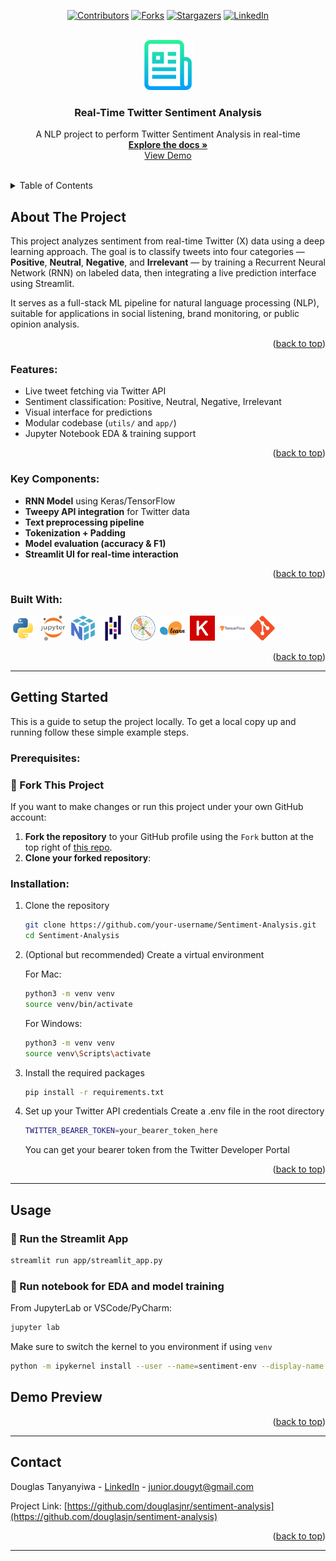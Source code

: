 <a id="readme-top"></a>

<div align="center">
  
[![Contributors][contributors-shield]][contributors-url]
[![Forks][forks-shield]][forks-url]
[![Stargazers][stars-shield]][stars-url]
[![LinkedIn][linkedin-shield]][linkedin-url]

</div>

<!-- PROJECT LOGO -->
<br />
<div align="center">
  <a href="https://github.com/douglasjnr/sentiment-analysis">
    <img src="images/logo.png" alt="Logo" width="80" height="80">
  </a>

  <h3 align="center">Real-Time Twitter Sentiment Analysis</h3>

  <p align="center">
    A NLP project to perform Twitter Sentiment Analysis in real-time
    <br />
    <a href="https://github.com/douglasjnr/sentiment-analysis"><strong>Explore the docs »</strong></a>
    <br />
    <a href="#demo-preview">View Demo</a>
  </p>
</div>

<br />

<!-- TABLE OF CONTENTS -->
<details>
  <summary>Table of Contents</summary>
  <ol>
    <li>
      <a href="#about-the-project">About The Project</a>
      <ul>
        <li><a href="#features">Features</a></li>
        <li><a href="#key-components">Key Components</a></li>
        <li><a href="#built-with">Built With</a></li>
      </ul>
    </li>
    <li>
      <a href="#getting-started">Getting Started</a>
      <ul>
        <li><a href="#prerequisites">Prerequisites</a></li>
        <li><a href="#installation">Installation</a></li>
      </ul>
    </li>
    <li>
      <a href="#usage">Usage</a>
      <ul>
        <li><a href="#demo-preview">Demo Preview</a></li>
      </ul>
    </li>
    <li><a href="#contact">Contact</a></li>
  </ol>
</details>


<!-- ABOUT THE PROJECT -->
## About The Project

This project analyzes sentiment from real-time Twitter (X) data using a deep learning approach. 
The goal is to classify tweets into four categories — **Positive**, **Neutral**, **Negative**, and **Irrelevant** — by training a Recurrent Neural Network (RNN) on labeled data, 
then integrating a live prediction interface using Streamlit.

It serves as a full-stack ML pipeline for natural language processing (NLP), suitable for applications in social listening, brand monitoring, or public opinion analysis.

<p align="right">(<a href="#readme-top">back to top</a>)</p>


### Features:

* Live tweet fetching via Twitter API
* Sentiment classification: Positive, Neutral, Negative, Irrelevant
* Visual interface for predictions
* Modular codebase (`utils/` and `app/`)
* Jupyter Notebook EDA & training support

<p align="right">(<a href="#readme-top">back to top</a>)</p>

### Key Components:

* **RNN Model** using Keras/TensorFlow
* **Tweepy API integration** for Twitter data
* **Text preprocessing pipeline**
* **Tokenization + Padding**
* **Model evaluation (accuracy & F1)**
* **Streamlit UI for real-time interaction**

<p align="right">(<a href="#readme-top">back to top</a>)</p>

### Built With:

<img src="https://github.com/devicons/devicon/blob/master/icons/python/python-original.svg" title="Python" alt="Python" width="40" height="40"/>&nbsp;
<img src="https://github.com/devicons/devicon/blob/master/icons/jupyter/jupyter-original-wordmark.svg" title="Jupyter" alt="Jupyter" width="40" height="40"/>&nbsp;
<img src="https://github.com/devicons/devicon/blob/master/icons/numpy/numpy-original.svg" title="NumPy" alt="NumPy" width="40" height="40"/>&nbsp;
<img src="https://github.com/devicons/devicon/blob/master/icons/pandas/pandas-original.svg" title="Pandas" alt="Pandas" width="40" height="40"/>&nbsp;
<img src="https://github.com/devicons/devicon/blob/master/icons/matplotlib/matplotlib-original.svg" title="matplotlib" alt="matplotlib" width="40" height="40"/>&nbsp;
<img src="https://github.com/devicons/devicon/blob/master/icons/scikitlearn/scikitlearn-original.svg" title="Scikitlearn" alt="Scikitlearn" width="40" height="40"/>&nbsp;
<img src="https://github.com/devicons/devicon/blob/master/icons/keras/keras-original.svg" title="Keras" alt="Kera" width="40" height="40"/>&nbsp;
<img src="https://github.com/devicons/devicon/blob/master/icons/tensorflow/tensorflow-original-wordmark.svg" title="tensorflow" alt="tensorflow" width="40" height="40"/>&nbsp;
<img src="https://github.com/devicons/devicon/blob/master/icons/git/git-original.svg" title="Git" alt="Git" width="40" height="40"/>&nbsp;

<p align="right">(<a href="#readme-top">back to top</a>)</p>


---

<!-- GETTING STARTED -->
## Getting Started

This is a guide to setup the project locally.
To get a local copy up and running follow these simple example steps.

### Prerequisites:

### 🔁 Fork This Project

If you want to make changes or run this project under your own GitHub account:

1. **Fork the repository** to your GitHub profile using the `Fork` button at the top right of [this repo](https://github.com/douglasjnr/sentiment-analysis).
2. **Clone your forked repository**:

### Installation:

1. Clone the repository
   ```sh
   git clone https://github.com/your-username/Sentiment-Analysis.git
   cd Sentiment-Analysis
   ```
2. (Optional but recommended) Create a virtual environment

   For Mac:
   ```sh
   python3 -m venv venv
   source venv/bin/activate
   ```
   For Windows:
   ```sh
   python3 -m venv venv
   source venv\Scripts\activate
   ```
4. Install the required packages 
   ```sh
   pip install -r requirements.txt
   ```
5. Set up your Twitter API credentials
   Create a .env file in the root directory
   ```sh
   TWITTER_BEARER_TOKEN=your_bearer_token_here
   ```
   You can get your bearer token from the Twitter Developer Portal
   
<p align="right">(<a href="#readme-top">back to top</a>)</p>


---


<!-- USAGE EXAMPLES -->
## Usage

### :test_tube: Run the Streamlit App
```sh
streamlit run app/streamlit_app.py
```
### :notebook: Run notebook for EDA and model training
From JupyterLab or VSCode/PyCharm:
```sh
jupyter lab
```
Make sure to switch the kernel to you environment if using `venv`
```sh
python -m ipykernel install --user --name=sentiment-env --display-name "Python (sentiment-env)"
```

## Demo Preview
<p align="right">(<a href="#readme-top">back to top</a>)</p>

---

<!-- CONTACT -->
## Contact

Douglas Tanyanyiwa - [LinkedIn](https://linkedin.in/douglas-junior-tanyanyiwa) - [junior.dougyt@gmail.com](mailto:junior.dougyt@gmail.com)

Project Link: [https://github.com/douglasjnr/sentiment-analysis](https://github.com/douglasjn/sentiment-analysis)

<p align="right">(<a href="#readme-top">back to top</a>)</p>

---



<!-- MARKDOWN LINKS & IMAGES -->
<!-- https://www.markdownguide.org/basic-syntax/#reference-style-links -->
[contributors-shield]: https://img.shields.io/github/contributors/douglasjnr/sentiment-analysis.svg?style=for-the-badge
[contributors-url]: https://github.com/douglasjnr/sentiment-analysis/graphs/contributors
[forks-shield]: https://img.shields.io/github/forks/douglasjnr/sentiment-analysis.svg?style=for-the-badge
[forks-url]: https://github.com/douglasjnr/sentiment-analysis/network/members
[stars-shield]: https://img.shields.io/github/stars/douglasjnr/sentiment-analysis.svg?style=for-the-badge
[stars-url]: https://github.com/douglasjnr/sentiment-analysis/stargazers
[linkedin-shield]: https://img.shields.io/badge/-LinkedIn-black.svg?style=for-the-badge&logo=linkedin&colorB=555
[linkedin-url]: https://linkedin.com/in/douglas-junior-tanyanyiwa
